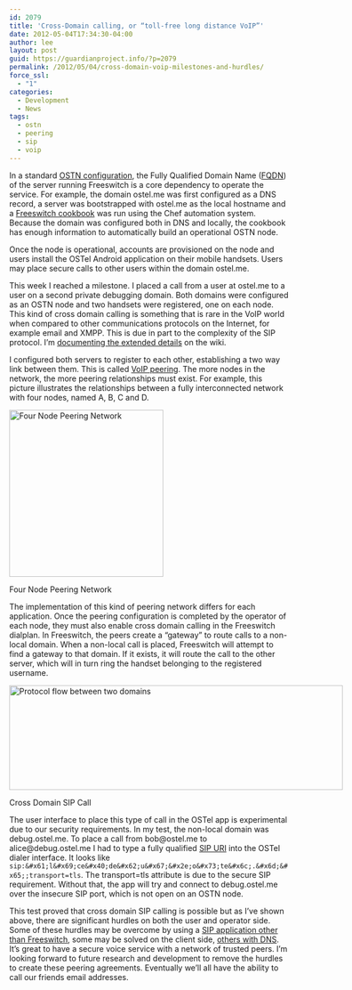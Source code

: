 ```yaml
---
id: 2079
title: 'Cross-Domain calling, or “toll-free long distance VoIP”'
date: 2012-05-04T17:34:30-04:00
author: lee
layout: post
guid: https://guardianproject.info/?p=2079
permalink: /2012/05/04/cross-domain-voip-milestones-and-hurdles/
force_ssl:
  - "1"
categories:
  - Development
  - News
tags:
  - ostn
  - peering
  - sip
  - voip
---
```

In a standard [OSTN configuration](https://guardianproject.info/wiki/OSTN_Compliance_Specification), the Fully Qualified Domain Name ([FQDN](http://en.wikipedia.org/wiki/FQDN)) of the server running Freeswitch is a core dependency to operate the service. For example, the domain ostel.me was first configured as a DNS record, a server was bootstrapped with ostel.me as the local hostname and a [Freeswitch cookbook](https://github.com/lazzarello/chef-twelvetone) was run using the Chef automation system. Because the domain was configured both in DNS and locally, the cookbook has enough information to automatically build an operational OSTN node.

Once the node is operational, accounts are provisioned on the node and users install the OSTel Android application on their mobile handsets. Users may place secure calls to other users within the domain ostel.me.

This week I reached a milestone. I placed a call from a user at ostel.me to a user on a second private debugging domain. Both domains were configured as an OSTN node and two handsets were registered, one on each node. This kind of cross domain calling is something that is rare in the VoIP world when compared to other communications protocols on the Internet, for example email and XMPP. This is due in part to the complexity of the SIP protocol. I’m [documenting the extended details](https://guardianproject.info/wiki/The_challenges_with_secure_cross-domain_calling) on the wiki.

I configured both servers to register to each other, establishing a two way link between them. This is called [VoIP peering](http://en.wikipedia.org/wiki/Voice_peering). The more nodes in the network, the more peering relationships must exist. For example, this picture illustrates the relationships between a fully interconnected network with four nodes, named A, B, C and D.

<div id="attachment_2082" style="width: 287px" class="wp-caption alignnone">
  <a href="https://guardianproject.info/wp-content/uploads/2012/05/full_mesh_network.png"><img aria-describedby="caption-attachment-2082" src="https://guardianproject.info/wp-content/uploads/2012/05/full_mesh_network-277x300.png" alt="Four Node Peering Network" width="277" height="300" class="size-medium wp-image-2082" srcset="https://guardianproject.info/wp-content/uploads/2012/05/full_mesh_network-277x300.png 277w, https://guardianproject.info/wp-content/uploads/2012/05/full_mesh_network.png 400w" sizes="(max-width: 277px) 100vw, 277px" /></a>
  
  <p id="caption-attachment-2082" class="wp-caption-text">
    Four Node Peering Network
  </p>
</div>

The implementation of this kind of peering network differs for each application. Once the peering configuration is completed by the operator of each node, they must also enable cross domain calling in the Freeswitch dialplan. In Freeswitch, the peers create a “gateway” to route calls to a non-local domain. When a non-local call is placed, Freeswitch will attempt to find a gateway to that domain. If it exists, it will route the call to the other server, which will in turn ring the handset belonging to the registered username.

<div id="attachment_2110" style="width: 610px" class="wp-caption aligncenter">
  <a href="https://guardianproject.info/wp-content/uploads/2012/05/sip-peering-situation.png"><img aria-describedby="caption-attachment-2110" src="https://guardianproject.info/wp-content/uploads/2012/05/sip-peering-situation.png" alt="Protocol flow between two domains" width="600" height="188" class="size-full wp-image-2110" srcset="https://guardianproject.info/wp-content/uploads/2012/05/sip-peering-situation.png 600w, https://guardianproject.info/wp-content/uploads/2012/05/sip-peering-situation-300x94.png 300w" sizes="(max-width: 600px) 100vw, 600px" /></a>
  
  <p id="caption-attachment-2110" class="wp-caption-text">
    Cross Domain SIP Call
  </p>
</div>

  
The user interface to place this type of call in the OSTel app is experimental due to our security requirements. In my test, the non-local domain was debug.ostel.me. To place a call from &#x62;o&#x62;@o&#x73;t&#x65;l.&#x6d;e to alice@debug&#x2e;&#x6f;&#x73;&#x74;&#x65;&#x6c;&#x2e;&#x6d;&#x65; I had to type a fully qualified [SIP URI](http://en.wikipedia.org/wiki/Uniform_resource_identifier) into the OSTel dialer interface. It looks like `sip:&#x61;l&#x69;ce&#x40;de&#x62;u&#x67;&#x2e;o&#x73;te&#x6c;.&#x6d;&#x65;;transport=tls`. The transport=tls attribute is due to the secure SIP requirement. Without that, the app will try and connect to debug.ostel.me over the insecure SIP port, which is not open on an OSTN node.

This test proved that cross domain SIP calling is possible but as I’ve shown above, there are significant hurdles on both the user and operator side. Some of these hurdles may be overcome by using a [SIP application other than Freeswitch](http://www.opensips.org/), some may be solved on the client side, [others with DNS](http://www.e164.org/). It’s great to have a secure voice service with a network of trusted peers. I’m looking forward to future research and development to remove the hurdles to create these peering agreements. Eventually we’ll all have the ability to call our friends email addresses.